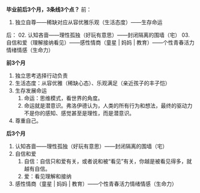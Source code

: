**毕业前后3个月，3条线3个点？**
前：
01. 独立自尊——稀缺对应从容优雅乐观（生活态度）——生存命运

后：
02. 认知吝啬——理性孤独（好玩有意思）——封闭隔离的围墙（宅）
03. 自信和爱（理解接纳看见）——感性情商（童星 | 妈妈 | 教育）——个性青春活力情绪情感（生命力）

**前3个月**
1. 独立思考选择行动负责
2. 生活态度：从容优雅（稀缺心态）、乐观满足（亲近孩子的丰子恺）
3. 生存发展命运
    1. 命运：思维模式，看世界的角度。
    2. 命运就是潜意识。弗洛伊德认为，人类的所有行为和想法，最终的驱动力不是你的感知、感觉甚至是理性，而是潜意识。
4. 尊重自己。

**后3个月**
1. 认知吝啬——理性孤独（好玩有意思）——封闭隔离的围墙（宅）
2. 自信和爱
    1. 自信：自信只和爱有关，或者说和被“看见”有关，你越是被看见得多，就越有自信。
    2. 爱：看见理解和接纳
3. 感性情商（童星 | 妈妈 | 教育）——个性青春活力情绪情感（生命力）

